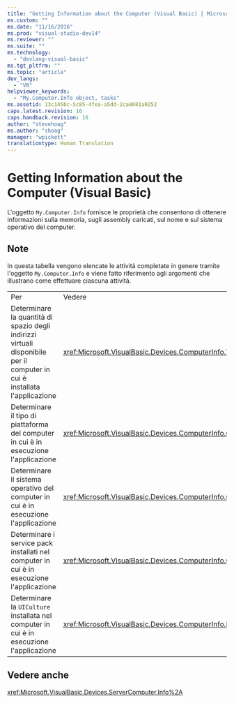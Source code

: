 ```yaml
---
title: "Getting Information about the Computer (Visual Basic) | Microsoft Docs"
ms.custom: ""
ms.date: "11/16/2016"
ms.prod: "visual-studio-dev14"
ms.reviewer: ""
ms.suite: ""
ms.technology: 
  - "devlang-visual-basic"
ms.tgt_pltfrm: ""
ms.topic: "article"
dev_langs: 
  - "VB"
helpviewer_keywords: 
  - "My.Computer.Info object, tasks"
ms.assetid: 13c145bc-5c85-4fea-a5dd-2ca8681a0252
caps.latest.revision: 16
caps.handback.revision: 16
author: "stevehoag"
ms.author: "shoag"
manager: "wpickett"
translationtype: Human Translation
---
```

# Getting Information about the Computer (Visual Basic)
L'oggetto `My.Computer.Info` fornisce le proprietà che consentono di ottenere informazioni sulla memoria, sugli assembly caricati, sul nome e sul sistema operativo del computer.  
  
## Note  
 In questa tabella vengono elencate le attività completate in genere tramite l'oggetto `My.Computer.Info` e viene fatto riferimento agli argomenti che illustrano come effettuare ciascuna attività.  
  
|||  
|-|-|  
|Per|Vedere|  
|Determinare la quantità di spazio degli indirizzi virtuali disponibile per il computer in cui è installata l'applicazione|<xref:Microsoft.VisualBasic.Devices.ComputerInfo.TotalVirtualMemory%2A>|  
|Determinare il tipo di piattaforma del computer in cui è in esecuzione l'applicazione|<xref:Microsoft.VisualBasic.Devices.ComputerInfo.OSPlatform%2A>|  
|Determinare il sistema operativo del computer in cui è in esecuzione l'applicazione|<xref:Microsoft.VisualBasic.Devices.ComputerInfo.OSFullName%2A>|  
|Determinare i service pack installati nel computer in cui è in esecuzione l'applicazione|<xref:Microsoft.VisualBasic.Devices.ComputerInfo.OSVersion%2A>|  
|Determinare la `UICulture` installata nel computer in cui è in esecuzione l'applicazione|<xref:Microsoft.VisualBasic.Devices.ComputerInfo.InstalledUICulture%2A>|  
  
## Vedere anche  
 <xref:Microsoft.VisualBasic.Devices.ServerComputer.Info%2A>